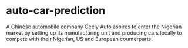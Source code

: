# auto-car-prediction
A Chinese automobile company Geely Auto aspires to enter the Nigerian market by setting up its manufacturing unit and producing cars locally to compete with their Nigerian, US and European counterparts. 
